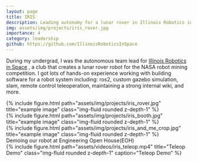 ```yaml
---
layout: page
title: IRIS
description: Leading autonomy for a lunar rover in Illinois Robotics in Space
img: assets/img/projects/iris_rover.jpg
importance: 4
category: leadership
github: https://github.com/IllinoisRoboticsInSpace
---
```



During my undergrad, I was the autonomous team lead for [Illinois Robotics in Space](https://iris.ae.illinois.edu/) , a club that creates a lunar rover robot for the NASA robot mining competition. I got lots of hands-on experience working with building software for a robot system including: ros2, custom gazebo simulation, slam, remote control teleoperation, maintaining a strong internal wiki, and more.




<div class="row">
    <div class="col-sm mt-3 mt-md-0">
        {% include figure.html path="assets/img/projects/iris_rover.jpg" title="example image" class="img-fluid rounded z-depth-1" %}
    </div>
    <div class="col-sm mt-3 mt-md-0">
        {% include figure.html path="assets/img/projects/iris_booth.jpg" title="example image" class="img-fluid rounded z-depth-1" %}
    </div>
    <div class="col-sm mt-3 mt-md-0">
        {% include figure.html path="assets/img/projects/iris_and_me_crop.jpg" title="example image" class="img-fluid rounded z-depth-1" %}
    </div>
</div>
<div class="caption">
    Demoing our robot at Engineering Open House(EOH)
</div>
<!-- Video Section -->
<div class="row mt-4 justify-content-center">
    <div class="col-md-8">
        {% include figure.html path="assets/videos/iris_teleop.mp4" title="Teleop Demo" class="img-fluid rounded z-depth-1" caption="Teleop Demo" %}
    </div>
</div>